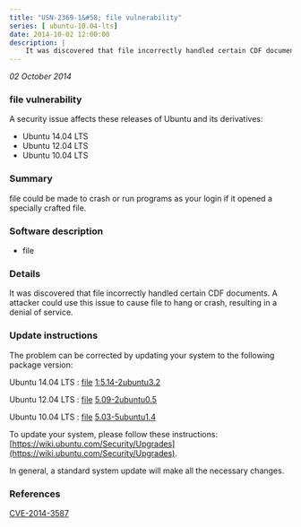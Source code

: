 ```yaml
---
title: "USN-2369-1&#58; file vulnerability"
series: [ ubuntu-10.04-lts]
date: 2014-10-02 12:00:00
description: |
    It was discovered that file incorrectly handled certain CDF documents. A attacker could use this issue to cause file to hang or crash, resulting in a denial of service. 
--- 
```

 
 

*02 October 2014*

### file vulnerability

A security issue affects these releases of Ubuntu and its derivatives:

* Ubuntu 14.04 LTS
* Ubuntu 12.04 LTS
* Ubuntu 10.04 LTS

### Summary

file could be made to crash or run programs as your login if it opened a specially crafted file.

### Software description

* file 

### Details

It was discovered that file incorrectly handled certain CDF documents. A attacker could use this issue to cause file to hang or crash, resulting in a denial of service. 

### Update instructions

The problem can be corrected by updating your system to the following package version:

Ubuntu 14.04 LTS
 : [file](https://launchpad.net/ubuntu/+source/file) <span> [1:5.14-2ubuntu3.2](https://launchpad.net/ubuntu/+source/file/1:5.14-2ubuntu3.2) </span> 

Ubuntu 12.04 LTS
 : [file](https://launchpad.net/ubuntu/+source/file) <span> [5.09-2ubuntu0.5](https://launchpad.net/ubuntu/+source/file/5.09-2ubuntu0.5) </span> 

Ubuntu 10.04 LTS
 : [file](https://launchpad.net/ubuntu/+source/file) <span> [5.03-5ubuntu1.4](https://launchpad.net/ubuntu/+source/file/5.03-5ubuntu1.4) </span> 

To update your system, please follow these instructions: [https://wiki.ubuntu.com/Security/Upgrades](https://wiki.ubuntu.com/Security/Upgrades).

In general, a standard system update will make all the necessary changes. 

### References

 
 [CVE-2014-3587](http://people.ubuntu.com/~ubuntu-security/cve/CVE-2014-3587)
 


